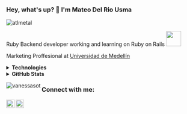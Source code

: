 ### Hey, what's up? 👋 I'm Mateo Del Rio Usma 

<p align="left"> <img src="https://komarev.com/ghpvc/?username=atlmetal" alt="atlmetal" /> </p>

Ruby Backend developer working and learning on Ruby on Rails <img src="https://cdn.imgbin.com/11/22/4/imgbin-ruby-9qu6s2iP1gm6eX3SP0avNYdhH.jpg" width="40">

Marketing Proffesional at <a href="https://udemedellin.edu.co/" target="_blank" title="UdeM">Universidad de Medellín</a>

<details>
	<summary><b>Technologies</b></summary>
	<img src='https://img.shields.io/badge/ruby-%23CC342D.svg?&style=for-the-badge&logo=ruby&logoColor=white' alt='Ruby'/>
	<img src='https://img.shields.io/badge/rails-%23CC0000.svg?&style=for-the-badge&logo=ruby-on-rails&logoColor=white' alt='Rails'/>
	<img src='https://img.shields.io/badge/git-%23fc6d26.svg?&style=for-the-badge&logo=git&logoColor=white' alt='Git'/>
</details>

<details>
	<summary><b>GitHub Stats</b></summary>
	<br/>
	<img src="https://jf-gh-stats.vercel.app/api?username=atlmetal&show_icons=true&count_private=true&title_color=afc2ef&icon_color=afc2ef&theme=react" alt="GitHub Stats" align="top"/>
</details>

<p><img align="left" src="https://github-readme-stats.vercel.app/api/top-langs?username=atlmetal&show_icons=true&locale=en&layout=compact" alt="vanessasot" /></p>

### Connect with me:

[<img align="left" alt="Mateo Del Rio usma | LinkedIn" width="22px" src="https://cdn.jsdelivr.net/npm/simple-icons@v3/icons/linkedin.svg" />][linkedin]
[<img align="left" alt="codeSTACKr | Instagram" width="22px" src="https://cdn.jsdelivr.net/npm/simple-icons@v3/icons/instagram.svg" />][instagram]

[instagram]: https://www.instagram.com/mateo_delrio
[linkedin]: https://www.linkedin.com/in/mateo-del-rio-usma/

<!--
**atlmetal/atlmetal** is a ✨ _special_ ✨ repository because its `README.md` (this file) appears on your GitHub profile.

Here are some ideas to get you started:

- 🔭 I’m currently working on ...
- 🌱 I’m currently learning ...
- 👯 I’m looking to collaborate on ...
- 🤔 I’m looking for help with ...
- 💬 Ask me about ...
- 📫 How to reach me: ...
- 😄 Pronouns: ...
- ⚡ Fun fact: ...
-->
